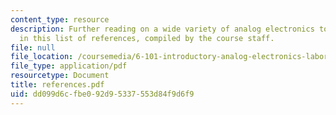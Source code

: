 ```yaml
---
content_type: resource
description: Further reading on a wide variety of analog electronics topics is suggested
  in this list of references, compiled by the course staff.
file: null
file_location: /coursemedia/6-101-introductory-analog-electronics-laboratory-spring-2007/dd099d6cfbe092d95337553d84f9d6f9_references.pdf
file_type: application/pdf
resourcetype: Document
title: references.pdf
uid: dd099d6c-fbe0-92d9-5337-553d84f9d6f9
---
```

